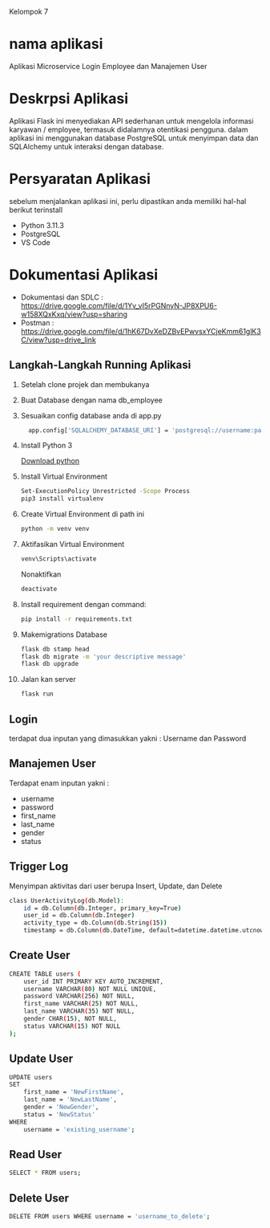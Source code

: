 Kelompok 7

# nama aplikasi
Aplikasi Microservice Login Employee dan Manajemen User

# Deskrpsi Aplikasi
Aplikasi Flask ini menyediakan API sederhanan untuk mengelola informasi karyawan / employee, termasuk didalamnya otentikasi pengguna. dalam aplikasi ini menggunakan database PostgreSQL untuk menyimpan data dan SQLAlchemy untuk interaksi dengan database. 

# Persyaratan Aplikasi 
sebelum menjalankan aplikasi ini, perlu dipastikan anda memiliki hal-hal berikut terinstall 
- Python 3.11.3
- PostgreSQL
- VS Code
 
# Dokumentasi Aplikasi 
- Dokumentasi dan SDLC     : https://drive.google.com/file/d/1Yv_vI5rPGNnyN-JP8XPU6-w158XQxKxq/view?usp=sharing
- Postman                  : https://drive.google.com/file/d/1hK67DvXeDZBvEPwvsxYCjeKmm61glK3C/view?usp=drive_link

## Langkah-Langkah Running Aplikasi

1. Setelah clone projek dan membukanya
2. Buat Database dengan nama db_employee
3. Sesuaikan config database anda di app.py
    ```bash
      app.config['SQLALCHEMY_DATABASE_URI'] = 'postgresql://username:password@localhost/db_employee'
    ```

4. Install Python 3

   [Download python](https://www.python.org/downloads/0)


5. Install Virtual Environment

    ```bash
    Set-ExecutionPolicy Unrestricted -Scope Process
    pip3 install virtualenv
    ```

6. Create Virtual Environment di path ini

    ```bash
    python -m venv venv
    ```


7. Aktifasikan Virtual Environment

    ```bash
    venv\Scripts\activate
    ```

    Nonaktifkan
    ```bash
    deactivate
    ```

8. Install requirement dengan command:
    ```bash
    pip install -r requirements.txt
    ```
    
9. Makemigrations Database
    ```bash
    flask db stamp head
    flask db migrate -m 'your descriptive message'
    flask db upgrade
    ```
    
10. Jalan kan server
    ```bash
    flask run
    ```

## Login
terdapat dua inputan yang dimasukkan yakni :
Username dan Password

## Manajemen User
Terdapat enam inputan yakni :
- username
- password
- first_name
- last_name
- gender
- status
## Trigger Log 
Menyimpan aktivitas dari user berupa Insert, Update, dan Delete 
```bash
class UserActivityLog(db.Model):
    id = db.Column(db.Integer, primary_key=True)
    user_id = db.Column(db.Integer)
    activity_type = db.Column(db.String(15))
    timestamp = db.Column(db.DateTime, default=datetime.datetime.utcnow)
```
## Create User
```bash
CREATE TABLE users (
    user_id INT PRIMARY KEY AUTO_INCREMENT, 
    username VARCHAR(80) NOT NULL UNIQUE,
    password VARCHAR(256) NOT NULL, 
    first_name VARCHAR(25) NOT NULL,
    last_name VARCHAR(35) NOT NULL,
    gender CHAR(15), NOT NULL,
    status VARCHAR(15) NOT NULL 
);
```
## Update User
```bash
UPDATE users
SET 
    first_name = 'NewFirstName',
    last_name = 'NewLastName',
    gender = 'NewGender',
    status = 'NewStatus'
WHERE
    username = 'existing_username';
```
## Read User
```bash
SELECT * FROM users;
```
## Delete User
```bash
DELETE FROM users WHERE username = 'username_to_delete';
```


